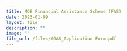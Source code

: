 ```yaml
---
title: MOE Financial Assistance Scheme (FAS)
date: 2023-01-09
layout: file
description: ""
image: ""
file_url: /files/GGAS_Application Form.pdf
---
```


